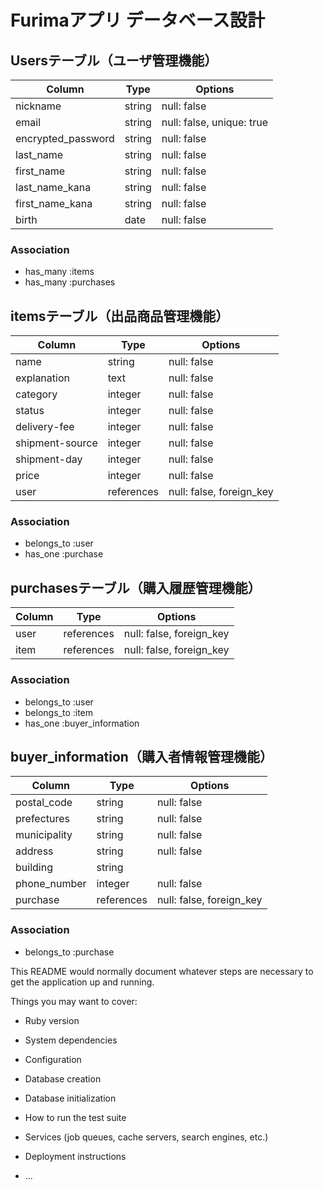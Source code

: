 # 

# Furimaアプリ データベース設計

## Usersテーブル（ユーザ管理機能） 

| Column               | Type           | Options                             |
| -------------------- | -------------- | ----------------------------------- |
| nickname             | string         | null: false                         |
| email                | string         | null: false, unique: true           |
| encrypted_password   | string         | null: false                         |
| last_name            | string         | null: false                         |
| first_name           | string         | null: false                         |
| last_name_kana       | string         | null: false                         |
| first_name_kana      | string         | null: false                         |
| birth                | date           | null: false                         |

### Association
- has_many  :items
- has_many  :purchases

## itemsテーブル（出品商品管理機能）

| Column               | Type           | Options                             |
| -------------------- | -------------- | ----------------------------------- | 
| name                 | string         | null: false                         |
| explanation          | text           | null: false                         |
| category             | integer        | null: false                         |
| status               | integer        | null: false                         |
| delivery-fee         | integer        | null: false                         |
| shipment-source      | integer        | null: false                         |
| shipment-day         | integer        | null: false                         |
| price                | integer        | null: false                         |
| user                 | references     | null: false, foreign_key            |

### Association
- belongs_to  :user
- has_one  :purchase

## purchasesテーブル（購入履歴管理機能）

| Column               | Type           | Options                             |
| -------------------- | -------------- | ----------------------------------- |
| user                 | references     | null: false, foreign_key            |
| item                 | references     | null: false, foreign_key            |

### Association
- belongs_to  :user
- belongs_to  :item
- has_one     :buyer_information

## buyer_information（購入者情報管理機能）

| Column               | Type           | Options                             |
| -------------------- | -------------- | ----------------------------------- |
| postal_code          | string         | null: false                         |
| prefectures          | string         | null: false                         |
| municipality         | string         | null: false                         |
| address              | string         | null: false                         |
| building             | string         |                                     |
| phone_number         | integer        | null: false                         |
| purchase             | references     | null: false, foreign_key            |

### Association
- belongs_to  :purchase


This README would normally document whatever steps are necessary to get the
application up and running.

Things you may want to cover:

* Ruby version

* System dependencies

* Configuration

* Database creation

* Database initialization

* How to run the test suite

* Services (job queues, cache servers, search engines, etc.)

* Deployment instructions

* ...


